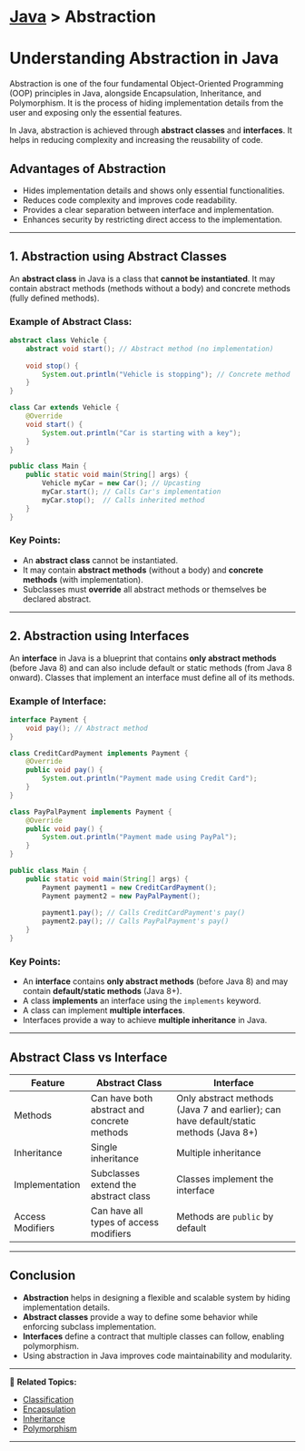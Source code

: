 # [Java](../) > Abstraction

# Understanding Abstraction in Java

Abstraction is one of the four fundamental Object-Oriented Programming (OOP) principles in Java, alongside Encapsulation, Inheritance, and Polymorphism. It is the process of hiding implementation details from the user and exposing only the essential features.

In Java, abstraction is achieved through **abstract classes** and **interfaces**. It helps in reducing complexity and increasing the reusability of code.

## **Advantages of Abstraction**
- Hides implementation details and shows only essential functionalities.
- Reduces code complexity and improves code readability.
- Provides a clear separation between interface and implementation.
- Enhances security by restricting direct access to the implementation.

---

## **1. Abstraction using Abstract Classes**
An **abstract class** in Java is a class that **cannot be instantiated**. It may contain abstract methods (methods without a body) and concrete methods (fully defined methods).

### **Example of Abstract Class:**
```java
abstract class Vehicle {
    abstract void start(); // Abstract method (no implementation)
    
    void stop() {
        System.out.println("Vehicle is stopping"); // Concrete method
    }
}

class Car extends Vehicle {
    @Override
    void start() {
        System.out.println("Car is starting with a key");
    }
}

public class Main {
    public static void main(String[] args) {
        Vehicle myCar = new Car(); // Upcasting
        myCar.start(); // Calls Car's implementation
        myCar.stop();  // Calls inherited method
    }
}
```
### **Key Points:**
- An **abstract class** cannot be instantiated.
- It may contain **abstract methods** (without a body) and **concrete methods** (with implementation).
- Subclasses must **override** all abstract methods or themselves be declared abstract.

---

## **2. Abstraction using Interfaces**
An **interface** in Java is a blueprint that contains **only abstract methods** (before Java 8) and can also include default or static methods (from Java 8 onward). Classes that implement an interface must define all of its methods.

### **Example of Interface:**
```java
interface Payment {
    void pay(); // Abstract method
}

class CreditCardPayment implements Payment {
    @Override
    public void pay() {
        System.out.println("Payment made using Credit Card");
    }
}

class PayPalPayment implements Payment {
    @Override
    public void pay() {
        System.out.println("Payment made using PayPal");
    }
}

public class Main {
    public static void main(String[] args) {
        Payment payment1 = new CreditCardPayment();
        Payment payment2 = new PayPalPayment();
        
        payment1.pay(); // Calls CreditCardPayment's pay()
        payment2.pay(); // Calls PayPalPayment's pay()
    }
}
```
### **Key Points:**
- An **interface** contains **only abstract methods** (before Java 8) and may contain **default/static methods** (Java 8+).
- A class **implements** an interface using the `implements` keyword.
- A class can implement **multiple interfaces**.
- Interfaces provide a way to achieve **multiple inheritance** in Java.

---

## **Abstract Class vs Interface**
| Feature | Abstract Class | Interface |
|---------|---------------|-----------|
| Methods | Can have both abstract and concrete methods | Only abstract methods (Java 7 and earlier); can have default/static methods (Java 8+) |
| Inheritance | Single inheritance | Multiple inheritance |
| Implementation | Subclasses extend the abstract class | Classes implement the interface |
| Access Modifiers | Can have all types of access modifiers | Methods are `public` by default |

---

## **Conclusion**
- **Abstraction** helps in designing a flexible and scalable system by hiding implementation details.
- **Abstract classes** provide a way to define some behavior while enforcing subclass implementation.
- **Interfaces** define a contract that multiple classes can follow, enabling polymorphism.
- Using abstraction in Java improves code maintainability and modularity.

---

🔗 **Related Topics:**
- [Classification](../classification)
- [Encapsulation](../encapsulation/)
- [Inheritance](../inheritance)
- [Polymorphism](../polymorphism)

---